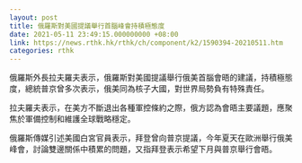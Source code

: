 ```yaml
---
layout: post
title: 俄羅斯對美國提議舉行首腦峰會持積極態度
date: 2021-05-11 23:49:15.000000000 +08:00
link: https://news.rthk.hk/rthk/ch/component/k2/1590394-20210511.htm
categories: rthk
---
```


俄羅斯外長拉夫羅夫表示，俄羅斯對美國提議舉行俄美首腦會晤的建議，持積極態度，總統普京曾多次表示，俄美同為核子大國，對世界局勢負有特殊責任。

拉夫羅夫表示，在美方不斷退出各種軍控條約之際，俄方認為會晤主要議題，應聚焦於軍備控制和維護全球戰略穩定。

俄羅斯傳媒引述美國白宮官員表示，拜登曾向普京提議，今年夏天在歐洲舉行俄美峰會，討論雙邊關係中積累的問題，又指拜登表示希望下月與普京舉行會晤。
